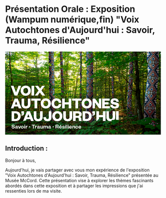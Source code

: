 # Présentation Orale : Exposition (Wampum numérique,fin) "Voix Autochtones d'Aujourd'hui : Savoir, Trauma, Résilience"

![photo](mccord_expositions_voix-autochtones_900x480_fr.jpg)

## Introduction : 

Bonjour à tous,

Aujourd'hui, je vais partager avec vous mon expérience de l'exposition "Voix Autochtones d'Aujourd'hui : Savoir, Trauma, Résilience" présentée au Musée McCord. Cette présentation vise à explorer les thèmes fascinants abordés dans cette exposition et à partager les impressions que j'ai ressenties lors de ma visite.


